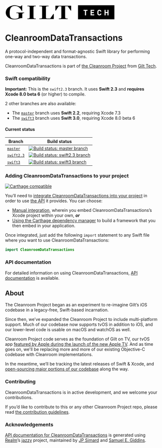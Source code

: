 ![Gilt Tech logo](https://raw.githubusercontent.com/gilt/Cleanroom/master/Assets/gilt-tech-logo.png)

# CleanroomDataTransactions

A protocol-independent and format-agnostic Swift library for performing one-way and two-way data transactions.

CleanroomDataTransactions is part of [the Cleanroom Project](https://github.com/gilt/Cleanroom) from [Gilt Tech](http://tech.gilt.com).


### Swift compatibility

**Important:** This is the `swift2.3` branch. It uses **Swift 2.3** and **requires Xcode 8.0 beta 6** (or higher) to compile.

2 other branches are also available:

- The [`master`](https://github.com/emaloney/CleanroomDataTransactions) branch uses **Swift 2.2**, requiring Xcode 7.3
- The [`swift3`](https://github.com/emaloney/CleanroomDataTransactions/tree/swift3) branch uses **Swift 3.0**, requiring Xcode 8.0 beta 6


#### Current status

Branch|Build status
--------|------------------------
[`master`](https://github.com/emaloney/CleanroomDataTransactions)|[![Build status: master branch](https://travis-ci.org/emaloney/CleanroomDataTransactions.svg?branch=master)](https://travis-ci.org/emaloney/CleanroomDataTransactions)
[`swift2.3`](https://github.com/emaloney/CleanroomDataTransactions/tree/swift2.3)|[![Build status: swift2.3 branch](https://travis-ci.org/emaloney/CleanroomDataTransactions.svg?branch=swift2.3)](https://travis-ci.org/emaloney/CleanroomDataTransactions)
[`swift3`](https://github.com/emaloney/CleanroomDataTransactions/tree/swift3)|[![Build status: swift3 branch](https://travis-ci.org/emaloney/CleanroomDataTransactions.svg?branch=swift3)](https://travis-ci.org/emaloney/CleanroomDataTransactions)


### Adding CleanroomDataTransactions to your project

[![Carthage compatible](https://img.shields.io/badge/Carthage-compatible-4BC51D.svg?style=flat)](https://github.com/Carthage/Carthage)

You’ll need to [integrate CleanroomDataTransactions into your project](https://github.com/emaloney/CleanroomDataTransactions/blob/master/INTEGRATION.md) in order to use [the API](https://rawgit.com/emaloney/CleanroomDataTransactions/master/Documentation/API/index.html) it provides. You can choose:

- [Manual integration](https://github.com/emaloney/CleanroomDataTransactions/blob/master/INTEGRATION.md#manual-integration), wherein you embed CleanroomDataTransactions’s Xcode project within your own, **_or_**
- [Using the Carthage dependency manager](https://github.com/emaloney/CleanroomDataTransactions/blob/master/INTEGRATION.md#carthage-integration) to build a framework that you then embed in your application.

Once integrated, just add the following `import` statement to any Swift file where you want to use CleanroomDataTransactions:

```swift
import CleanroomDataTransactions
```


### API documentation

For detailed information on using CleanroomDataTransactions, [API documentation](https://rawgit.com/emaloney/CleanroomDataTransactions/master/Documentation/API/index.html) is available.


## About

The Cleanroom Project began as an experiment to re-imagine Gilt’s iOS codebase in a legacy-free, Swift-based incarnation.

Since then, we’ve expanded the Cleanroom Project to include multi-platform support. Much of our codebase now supports tvOS in addition to iOS, and our lower-level code is usable on macOS and watchOS as well.

Cleanroom Project code serves as the foundation of Gilt on TV, our tvOS app [featured by Apple during the launch of the new Apple TV](http://www.apple.com/apple-events/september-2015/). And as time goes on, we'll be replacing more and more of our existing Objective-C codebase with Cleanroom implementations.

In the meantime, we’ll be tracking the latest releases of Swift & Xcode, and [open-sourcing major portions of our codebase](https://github.com/gilt/Cleanroom#open-source-by-default) along the way.


### Contributing

CleanroomDataTransactions is in active development, and we welcome your contributions.

If you’d like to contribute to this or any other Cleanroom Project repo, please read [the contribution guidelines](https://github.com/gilt/Cleanroom#contributing-to-the-cleanroom-project).


### Acknowledgements

[API documentation for CleanroomDataTransactions](https://rawgit.com/emaloney/CleanroomDataTransactions/master/Documentation/API/index.html) is generated using [Realm](http://realm.io)’s [jazzy](https://github.com/realm/jazzy/) project, maintained by [JP Simard](https://github.com/jpsim) and [Samuel E. Giddins](https://github.com/segiddins).


